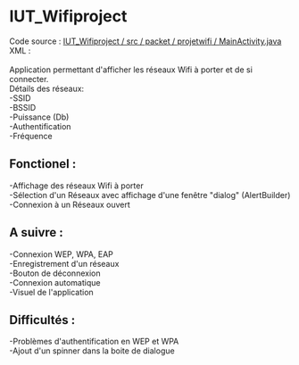 IUT_Wifiproject
===============
Code source : <a href="https://github.com/Sheenjee/IUT_Wifiproject/blob/master/src/packet/projetwifi/MainActivity.java">IUT_Wifiproject / src / packet / projetwifi / MainActivity.java</a><br>
XML :<br><br>
Application permettant d'afficher les réseaux Wifi à porter et de si connecter.<br>
Détails des réseaux:<br> -SSID<br>-BSSID<br>-Puissance (Db)<br>-Authentification<br>-Fréquence<br>

<b>Fonctionel :</b>
------------------
-Affichage des réseaux Wifi à porter<br>
-Sélection d'un Réseaux avec affichage d'une fenêtre "dialog" (AlertBuilder)<br>
-Connexion à un Réseaux ouvert

<b>A suivre :</b>
-------------
-Connexion WEP, WPA, EAP<br>
-Enregistrement d'un réseaux<br>
-Bouton de déconnexion<br>
-Connexion automatique<br>
-Visuel de l'application

<b>Difficultés :</b>
----------------
-Problèmes d'authentification en WEP et WPA<br>
-Ajout d'un spinner dans la boite de dialogue
